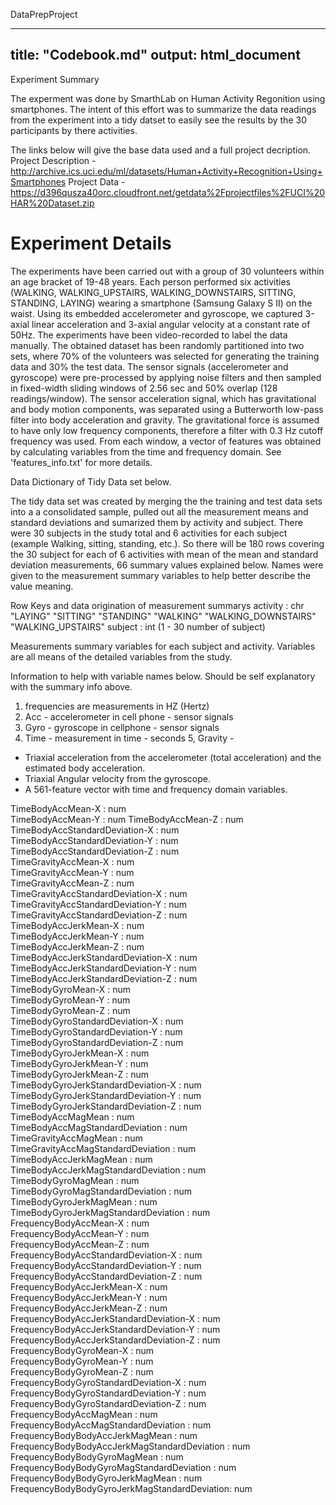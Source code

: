 DataPrepProject

---
title: "Codebook.md"
output: html_document
---

Experiment Summary

The experment was done by SmarthLab on Human Activity Regonition using smartphones.
The intent of this effort was to summarize the data readings from the experiment into 
a tidy datset to easily see the results by the 30 participants by there activities.

The links below will give the base data used and a full project decription.
Project Description - http://archive.ics.uci.edu/ml/datasets/Human+Activity+Recognition+Using+Smartphones 
Project Data - https://d396qusza40orc.cloudfront.net/getdata%2Fprojectfiles%2FUCI%20HAR%20Dataset.zip 

Experiment Details
===============
The experiments have been carried out with a group of 30 volunteers within an age bracket of 19-48 years. Each person performed six activities (WALKING, WALKING_UPSTAIRS, WALKING_DOWNSTAIRS, SITTING, STANDING, LAYING) wearing a smartphone (Samsung Galaxy S II) on the waist. Using its embedded accelerometer and gyroscope, we captured 3-axial linear acceleration and 3-axial angular velocity at a constant rate of 50Hz. The experiments have been video-recorded to label the data manually. The obtained dataset has been randomly partitioned into two sets, where 70% of the volunteers was selected for generating the training data and 30% the test data. 
The sensor signals (accelerometer and gyroscope) were pre-processed by applying noise filters and then sampled in fixed-width sliding windows of 2.56 sec and 50% overlap (128 readings/window). The sensor acceleration signal, which has gravitational and body motion components, was separated using a Butterworth low-pass filter into body acceleration and gravity. The gravitational force is assumed to have only low frequency components, therefore a filter with 0.3 Hz cutoff frequency was used. From each window, a vector of features was obtained by calculating variables from the time and frequency domain. See 'features_info.txt' for more details. 

Data Dictionary of Tidy Data set below.  

The tidy data set was created by merging the the training and test data sets into a 
a consolidated sample, pulled out all the measurement means and standard deviations
and sumarized them by activity and subject.  There were 30 subjects in the study total
and 6 activities for each subject (example Walking, sitting, standing, etc.).  So there 
will be 180 rows covering the 30 subject for each of 6 activities with mean of the mean 
and standard deviation measurements, 66 summary values explained below.  Names were given
to the measurement summary variables to help better describe the value meaning.

Row Keys and data origination of measurement summarys
 activity : chr  "LAYING" "SITTING" "STANDING" "WALKING" "WALKING_DOWNSTAIRS" "WALKING_UPSTAIRS"
 subject  : int  (1 - 30 number of subject)
 
Measurements summary variables for each subject and activity.
Variables are all means of the detailed variables from the study.

Information to help with variable names below.  Should be self explanatory with the summary info above.
1. frequencies are measurements in HZ (Hertz)
2. Acc - accelerometer in cell phone - sensor signals
3. Gyro - gyroscope in cellphone - sensor signals
4. Time - measurement in time - seconds
5, Gravity - 

- Triaxial acceleration from the accelerometer (total acceleration) and the estimated body acceleration.
- Triaxial Angular velocity from the gyroscope. 
- A 561-feature vector with time and frequency domain variables. 

 TimeBodyAccMean-X                            : num  
 TimeBodyAccMean-Y                            : num 
 TimeBodyAccMean-Z                            : num  
 TimeBodyAccStandardDeviation-X               : num  
 TimeBodyAccStandardDeviation-Y               : num  
 TimeBodyAccStandardDeviation-Z               : num  
 TimeGravityAccMean-X                         : num  
 TimeGravityAccMean-Y                         : num  
 TimeGravityAccMean-Z                         : num  
 TimeGravityAccStandardDeviation-X            : num  
 TimeGravityAccStandardDeviation-Y            : num  
 TimeGravityAccStandardDeviation-Z            : num  
 TimeBodyAccJerkMean-X                        : num  
 TimeBodyAccJerkMean-Y                        : num  
 TimeBodyAccJerkMean-Z                        : num  
 TimeBodyAccJerkStandardDeviation-X           : num  
 TimeBodyAccJerkStandardDeviation-Y           : num  
 TimeBodyAccJerkStandardDeviation-Z           : num  
 TimeBodyGyroMean-X                           : num  
 TimeBodyGyroMean-Y                           : num  
 TimeBodyGyroMean-Z                           : num  
 TimeBodyGyroStandardDeviation-X              : num  
 TimeBodyGyroStandardDeviation-Y              : num  
 TimeBodyGyroStandardDeviation-Z              : num  
 TimeBodyGyroJerkMean-X                       : num  
 TimeBodyGyroJerkMean-Y                       : num  
 TimeBodyGyroJerkMean-Z                       : num  
 TimeBodyGyroJerkStandardDeviation-X          : num  
 TimeBodyGyroJerkStandardDeviation-Y          : num  
 TimeBodyGyroJerkStandardDeviation-Z          : num  
 TimeBodyAccMagMean                           : num  
 TimeBodyAccMagStandardDeviation              : num  
 TimeGravityAccMagMean                        : num  
 TimeGravityAccMagStandardDeviation           : num  
 TimeBodyAccJerkMagMean                       : num  
 TimeBodyAccJerkMagStandardDeviation          : num  
 TimeBodyGyroMagMean                          : num  
 TimeBodyGyroMagStandardDeviation             : num  
 TimeBodyGyroJerkMagMean                      : num  
 TimeBodyGyroJerkMagStandardDeviation         : num  
 FrequencyBodyAccMean-X                       : num  
 FrequencyBodyAccMean-Y                       : num  
 FrequencyBodyAccMean-Z                       : num  
 FrequencyBodyAccStandardDeviation-X          : num  
 FrequencyBodyAccStandardDeviation-Y          : num  
 FrequencyBodyAccStandardDeviation-Z          : num  
 FrequencyBodyAccJerkMean-X                   : num  
 FrequencyBodyAccJerkMean-Y                   : num  
 FrequencyBodyAccJerkMean-Z                   : num  
 FrequencyBodyAccJerkStandardDeviation-X      : num  
 FrequencyBodyAccJerkStandardDeviation-Y      : num  
 FrequencyBodyAccJerkStandardDeviation-Z      : num  
 FrequencyBodyGyroMean-X                      : num  
 FrequencyBodyGyroMean-Y                      : num  
 FrequencyBodyGyroMean-Z                      : num  
 FrequencyBodyGyroStandardDeviation-X         : num  
 FrequencyBodyGyroStandardDeviation-Y         : num  
 FrequencyBodyGyroStandardDeviation-Z         : num  
 FrequencyBodyAccMagMean                      : num  
 FrequencyBodyAccMagStandardDeviation         : num  
 FrequencyBodyBodyAccJerkMagMean              : num  
 FrequencyBodyBodyAccJerkMagStandardDeviation : num  
 FrequencyBodyBodyGyroMagMean                 : num  
 FrequencyBodyBodyGyroMagStandardDeviation    : num  
 FrequencyBodyBodyGyroJerkMagMean             : num  
 FrequencyBodyBodyGyroJerkMagStandardDeviation: num  

